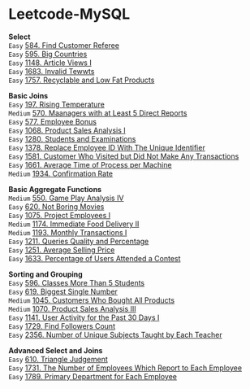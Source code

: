 # Leetcode-MySQL
**Select**  
`Easy` [584. Find Customer Referee](https://github.com/Adalyne/Leetcode-MySQL/blob/ba7a862fe6bbb24f496ca43c4fccead6652d012a/Select/584.%20Find%20Customer%20Referee.md)  
`Easy` [595. Big Countries](https://github.com/Adalyne/Leetcode-MySQL/blob/1cb30f216f932d79a876b1d95eaac2de8731457e/Select/595.%20Big%20Countries.md)  
`Easy` [1148. Article Views I](https://github.com/Adalyne/Leetcode-MySQL/blob/f912859a56ba11b8e31a9b53a18a2fe3bb6fd8e9/Select/1148.%20Article%20Views%20I.md)  
`Easy` [1683. Invalid Tewwts](https://github.com/Adalyne/Leetcode-MySQL/blob/f2c7bc1a5a29d9f146c4fecb27233bfa9a4522d1/Select/1683.%20Invalid%20Tweets.md)  
`Easy` [1757. Recyclable and Low Fat Products](https://github.com/Adalyne/Leetcode-MySQL/blob/31a9b1cafc294e21cfb9b9d4d8dea6b85ce33348/Select/1757.%20Recyclable%20and%20Low%20Fat%20Products.md)  

**Basic Joins**  
`Easy` [197. Rising Temperature](https://github.com/Adalyne/Leetcode-MySQL/blob/b1857e08fbea5b95c3ea385677c4094240099d6b/Basic%20Joins/197.%20Rising%20Temperature.md)  
`Medium` [570. Maanagers with at Least 5 Direct Reports](https://github.com/Adalyne/Leetcode-MySQL/blob/6a3a01fb2979d2ea7049791507197a2a0b5a506d/Basic%20Joins/570.%20Managers%20with%20at%20Least%205%20Direct%20Reports.md)  
`Easy` [577. Employee Bonus](https://github.com/Adalyne/Leetcode-MySQL/blob/280cae53c41dde7fa7dae4fcde01f210967ae30e/Basic%20Joins/577.%20Employee%20Bonus.md)  
`Easy` [1068. Product Sales Analysis I](https://github.com/Adalyne/Leetcode-MySQL/blob/151acea491411ed2edbe30c5e56a8e9fcc64e835/Basic%20Joins/1068.%20Product%20Sales%20Analysis%20I.md)  
`Easy` [1280. Students and Examinations](https://github.com/Adalyne/Leetcode-MySQL/blob/691e1fd95845fac81730dfe190a46846b95f2f0f/Basic%20Joins/1280.%20Students%20and%20Examinations.md)  
`Easy` [1378. Replace Employee ID With The Unique Identifier](https://github.com/Adalyne/Leetcode-MySQL/blob/007c69c7561c49f104c4a3c3045fd9c8e98e8d5a/Basic%20Joins/1378.%20Replace%20Employee%20ID%20With%20The%20Unique%20Identifier.md)  
`Easy` [1581. Customer Who Visited but Did Not Make Any Transactions](https://github.com/Adalyne/Leetcode-MySQL/blob/3d145055b38b05427fe555e4f3347bec824605fa/Basic%20Joins/1581.%20Customer%20Who%20Visited%20but%20Did%20Not%20Make%20Any%20Transactions.md)  
`Easy` [1661. Average Time of Process per Machine](https://github.com/Adalyne/Leetcode-MySQL/blob/09d9faa7ed4078f79df2d8ad3785aa848afb4015/Basic%20Joins/1661.%20Average%20Time%20of%20Process%20per%20Machine.md)  
`Medium` [1934. Confirmation Rate](https://github.com/Adalyne/Leetcode-MySQL/blob/adcb132540cf736adb5c3fadb27e47e4d4bb1256/Basic%20Joins/1934.%20Confirmation%20Rate.md)  

**Basic Aggregate Functions**  
`Medium` [550. Game Play Analysis IV](https://github.com/Adalyne/Leetcode-MySQL/blob/4c62b6baa3058b80937df5b28fba14f7ce4e1a14/Basic%20Aggregate%20Functions/550.%20Game%20Play%20Analysis%20IV.md)  
`Easy` [620. Not Boring Movies](https://github.com/Adalyne/Leetcode-MySQL/blob/096eae200e4d438dfec8172daad8c427deaa1d5e/Basic%20Aggregate%20Functions/620.%20Not%20Boring%20Movies.md)  
`Easy` [1075. Project Employees I](https://github.com/Adalyne/Leetcode-MySQL/blob/cc53048a66f9210d68f829ad726d51e8e2f852ab/Basic%20Aggregate%20Functions/1075.%20Project%20Employees%20I.md)  
`Medium` [1174. Immediate Food Delivery II](https://github.com/Adalyne/Leetcode-MySQL/blob/ea08a16a95a703ac61f4ecae63310f1f79f1fde1/Basic%20Aggregate%20Functions/1174.%20Immediate%20Food%20Delivery%20II.md)  
`Medium` [1193. Monthly Transactions I](https://github.com/Adalyne/Leetcode-MySQL/blob/01d7c40ccd4859d782b4a6690e1da1240c68ab21/Basic%20Aggregate%20Functions/1193.%20Monthly%20Transactions%20I.md)  
`Easy` [1211. Queries Quality and Percentage](https://github.com/Adalyne/Leetcode-MySQL/blob/971f8de49e6bd9003bb0c2e8285c5c1371f315b1/Basic%20Aggregate%20Functions/1211.%20Queries%20Quality%20and%20Percentage.md)  
`Easy` [1251. Average Selling Price](https://github.com/Adalyne/Leetcode-MySQL/blob/4821984593646a4a6f54688c5e89329748cadc45/Basic%20Aggregate%20Functions/1251.%20Average%20Selling%20Price.md)  
`Easy` [1633. Percentage of Users Attended a Contest](https://github.com/Adalyne/Leetcode-MySQL/blob/66e60826c3e5e2bb2e641263bbe34725f68abc3c/Basic%20Aggregate%20Functions/1633.%20Percentage%20of%20Users%20Attended%20a%20Contest.md)  

**Sorting and Grouping**  
`Easy` [596. Classes More Than 5 Students](https://github.com/Adalyne/Leetcode-MySQL/blob/3b52e355c190e72e23e70bdee38418a81cc20b62/Sorting%20and%20Grouping/596.%20Classes%20More%20Than%205%20Students.md)  
`Easy` [619. Biggest Single Number](https://github.com/Adalyne/Leetcode-MySQL/blob/d1bc31d7f92825e508ae2245fc2014ff9ae0518e/Sorting%20and%20Grouping/619.%20Biggest%20Single%20Number.md)  
`Medium` [1045. Customers Who Bought All Products](https://github.com/Adalyne/Leetcode-MySQL/blob/66d0e42437a0cdde2407c932b61d5e6545ba8ce2/Sorting%20and%20Grouping/1045.%20Customers%20Who%20Bought%20All%20Products.md)  
`Medium` [1070. Product Sales Analysis III](https://github.com/Adalyne/Leetcode-MySQL/blob/e652cc2da759d527f0496afad0ba111317b6a6f4/Sorting%20and%20Grouping/1070.%20Product%20Sales%20Analysis%20III.md)  
`Easy` [1141. User Activity for the Past 30 Days I](https://github.com/Adalyne/Leetcode-MySQL/blob/294146fc6c3e8985fbe3bd9157a2e83e162885c6/Sorting%20and%20Grouping/1141.%20User%20Activity%20for%20the%20Past%2030%20Days%20I.md)  
`Easy` [1729. Find Followers Count](https://github.com/Adalyne/Leetcode-MySQL/blob/ea97575b6713a079d5256d7fa2b8a813c4cfbc81/Sorting%20and%20Grouping/1729.%20Find%20Followers%20Count.md)  
`Easy` [2356. Number of Unique Subjects Taught by Each Teacher](https://github.com/Adalyne/Leetcode-MySQL/blob/f55a409595c7a359e4002cdd17fa4ad5e33fece0/Sorting%20and%20Grouping/2356.%20Number%20of%20Unique%20Subjects%20Taught%20by%20Each%20Teacher.md)  

**Advanced Select and Joins**  
`Easy` [610. Triangle Judgement](https://github.com/Adalyne/Leetcode-MySQL/blob/4f0a468b3ed497d050a0bae2cefbed63fca89e79/Advanced%20Select%20and%20Joins/610.%20Triangle%20Judgement.md)  
`Easy` [1731. The Number of Employees Which Report to Each Employee](https://github.com/Adalyne/Leetcode-MySQL/blob/ca553ee465f7197af33a32ef6e0835cd1b51dcf4/Advanced%20Select%20and%20Joins/1731.%20The%20Number%20of%20Employees%20Which%20Report%20to%20Each%20Employee.md)  
`Easy` [1789. Primary Department for Each Employee](https://github.com/Adalyne/Leetcode-MySQL/blob/40adf550303095fdf8022bb4fd37bd31b899447e/Advanced%20Select%20and%20Joins/1789.%20Primary%20Department%20for%20Each%20Employee.md)  
